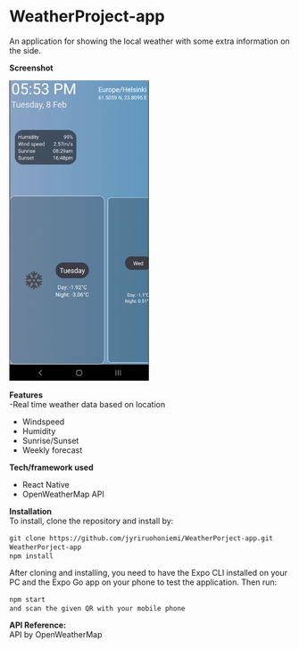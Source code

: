 # WeatherProject-app
An application for showing the local weather with some extra information on the side.

**Screenshot**
<div align="left">
    <img src="/screenshots/appscreenshot.png" width="250px"</img> 
</div>

**Features**<br/>
-Real time weather data based on location<br/>
- Windspeed<br/>
- Humidity<br/>
- Sunrise/Sunset<br/>
- Weekly forecast<br/>


**Tech/framework used**<br/>
- React Native<br/>
- OpenWeatherMap API<br/>

**Installation**<br/>
To install, clone the repository and install by:
```
git clone https://github.com/jyriruohoniemi/WeatherPorject-app.git
WeatherPorject-app
npm install
```
After cloning and installing, you need to have the Expo CLI installed on your PC and the Expo Go app on your phone to test the application. Then run:
```
npm start
and scan the given QR with your mobile phone
```
**API Reference:**<br/>
API by OpenWeatherMap
